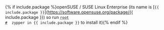 {% if include.package %}openSUSE / SUSE Linux Enterprise (its name is [`{{ include.package }}`](https://software.opensuse.org/package/{{ include.package }}) so run <code><span class = "coder"><abbr title="This command is to be run as root user; to enter root run the su command">root #</abbr></span> &nbsp;zypper in {{ include.package }}</code> to install it){% endif %}
